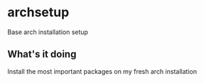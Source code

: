 # archsetup
Base arch installation setup

## What's it doing
Install the most important packages on my fresh arch installation
